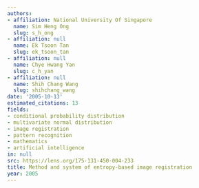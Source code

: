 ```yaml
---
authors:
- affiliation: National University Of Singapore
  name: Sim Heng Ong
  slug: s_h_ong
- affiliation: null
  name: Ek Tsoon Tan
  slug: ek_tsoon_tan
- affiliation: null
  name: Chye Hwang Yan
  slug: c_h_yan
- affiliation: null
  name: Shih Chang Wang
  slug: shihchang_wang
date: '2005-10-13'
estimated_citations: 13
fields:
- conditional probability distribution
- multivariate normal distribution
- image registration
- pattern recognition
- mathematics
- artificial intelligence
in: null
src: https://lens.org/175-131-450-004-233
title: Method and system of entropy-based image registration
year: 2005
---
```


